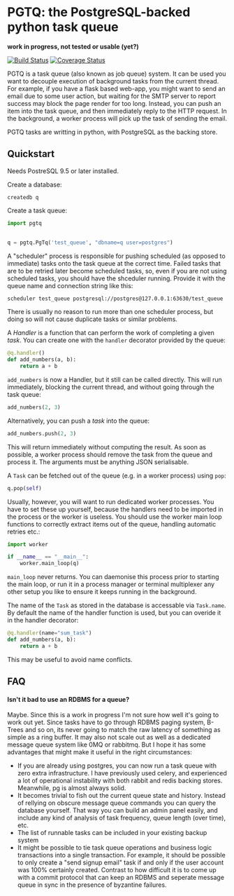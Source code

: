 # PGTQ: the PostgreSQL-backed python task queue

**work in progress, not tested or usable (yet?)**

[![Build Status](https://travis-ci.org/DanielCollins/pgtq.svg?branch=master)](https://travis-ci.org/DanielCollins/pgtq) [![Coverage Status](https://coveralls.io/repos/github/DanielCollins/pgtq/badge.svg?branch=master)](https://coveralls.io/github/DanielCollins/pgtq?branch=master)

PGTQ is a task queue (also known as job queue) system. It can be used you
want to decouple execution of background tasks from the current thread. For
example, if you have a flask based web-app, you might want to send an email
due to some user action, but waiting for the SMTP server to report success
may block the page render for too long. Instead, you can push an item into
the task queue, and then immediately reply to the HTTP request. In the
background, a worker process will pick up the task of sending the email.

PGTQ tasks are writting in python, with PostgreSQL as the backing store.

## Quickstart

Needs PostreSQL 9.5 or later installed.

Create a database:

    createdb q

Create a task queue:

```python
import pgtq
    
     
q = pgtq.PgTq('test_queue', "dbname=q user=postgres") 
```

A "scheduler" process is responsible for pushing scheduled (as opposed to
immediate) tasks onto the task queue at the correct time. Failed tasks that
are to be retried later become scheduled tasks, so, even if you are not
using scheduled tasks, you should have the shceduler running. Provide
it with the queue name and connection string like this:

    scheduler test_queue postgresql://postgres@127.0.0.1:63630/test_queue

There is usually no reason to run more than one scheduler process, but
doing so will not cause duplicate tasks or similar problems.

A *Handler* is a function that can perform the work of completing
a given *task*. You can create one with the `handler` decorator provided
by the queue:

```python
@q.handler()
def add_numbers(a, b):
    return a + b
```

`add_numbers` is now a Handler, but it still can be called
directly. This will run immediately, blocking the current thread, and
without going through the task queue:

```python
add_numbers(2, 3)
```

Alternatively, you can push a *task* into the queue:

```python
add_numbers.push(2, 3)
```

This will return immediately without computing the result. As soon as possible,
a worker process should remove the task from the queue and process it. The
arguments must be anything JSON serialisable.

A `Task` can be fetched out of the queue (e.g. in a worker process) using
`pop`:

```python
q.pop(self)
```

Usually, however, you will want to run dedicated worker processes. You have
to set these up yourself, because the handlers need to be imported in the
process or the worker is useless. You should use the worker main loop
functions to correctly extract items out of the queue, handling automatic
retries etc.:

```python
import worker

if __name__ == "__main__":
    worker.main_loop(q)
```

`main_loop` never returns. You can daemonise this process prior to starting
the main loop, or run it in a process manager or terminal multiplexer any
other setup you like to ensure it keeps running in the background.

The name of the `Task` as stored in the database is accessable via `Task.name`.
By default the name of the handler function is used, but you can overide it
in the handler decorator:

```python
@q.handler(name="sum_task")
def add_numbers(a, b):
    return a + b
```

This may be useful to avoid name conflicts.

## FAQ

#### Isn't it bad to use an RDBMS for a queue?

Maybe. Since this is a work in progress I'm not sure how well it's going to
work out yet. Since tasks have to go through RDBMS paging system, B-Trees and
so on, its never going to match the raw latency of something as simple as a
ring buffer. It may also not scale out as well as a dedicated message queue
system like 0MQ or rabbitmq. But I hope it has some advantages that might
make it useful in the right circumstances:

- If you are already using postgres, you can now run a task queue with zero
  extra infrastructure. I have previously used celery, and experienced a lot
  of operational instability with both rabbit and redis backing stores.
  Meanwhile, pg is almost always solid.
- It becomes trivial to fish out the current queue state and history. Instead
  of rellying on obscure message queue commands you can query the database
  yourself. That way you can build an admin panel easily, and include any
  kind of analysis of task frequency, queue length (over time), etc.
- The list of runnable tasks can be included in your existing backup system 
- It might be possible to tie task queue operations and business logic
  transactions into a single transaction. For example, it should be possible to
  only create a "send signup email" task if and only if the user account was
  100% certainly created. Contrast to how difficult it is to come up with a
  commit protocol that can keep an RDBMS and seperate message queue in sync
  in the presence of byzantine failures.
